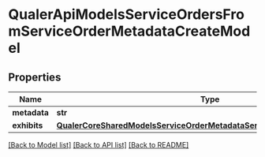 # QualerApiModelsServiceOrdersFromServiceOrderMetadataCreateModel

## Properties
Name | Type | Description | Notes
------------ | ------------- | ------------- | -------------
**metadata** | **str** |  | [optional] 
**exhibits** | [**QualerCoreSharedModelsServiceOrderMetadataServiceOrderMetadataExhibits**](QualerCoreSharedModelsServiceOrderMetadataServiceOrderMetadataExhibits.md) |  | [optional] 

[[Back to Model list]](../README.md#documentation-for-models) [[Back to API list]](../README.md#documentation-for-api-endpoints) [[Back to README]](../README.md)

